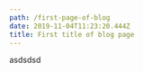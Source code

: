 ```yaml
---
path: /first-page-of-blog
date: 2019-11-04T11:23:20.444Z
title: First title of blog page
---
```

asdsdsd
